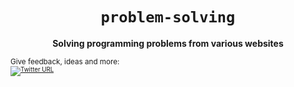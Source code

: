 <div align="center">
  <h1><code>problem-solving</code></h1>

  <strong>Solving programming problems from various websites</strong>
</div>


  <sub>Give feedback, ideas and more: <br> <sub> 
  [![Twitter URL](https://img.shields.io/twitter/url/https/twitter.com/unobatbayar.svg?style=social&label=%40unobatbayar)](https://twitter.com/unobatbayar)
